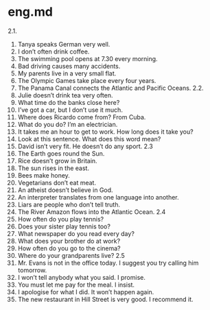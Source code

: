 # eng.md
2.1. 
1. Tanya speaks German very well.
2. I don’t often drink coffee.
3. The swimming pool opens at 7.30 every morning.
4. Bad driving causes many accidents.
5. My parents live in a very small flat.
6. The Olympic Games take place every four years.
7. The Panama Canal connects the Atlantic and Pacific Oceans.
2.2.
1. Julie doesn’t drink tea very often.
2. What time do the banks close here?
3. I’ve got a car, but I don’t use it much.
4. Where does Ricardo come from? From Cuba.
5. What do you do? I’m an electrician.
6. It takes me an hour to get to work. How long does it take you?
7. Look at this sentence. What does this word mean?
8. David isn’t very fit. He doesn’t do any sport.
2.3
1. The Earth goes round the Sun.
2. Rice doesn’t grow in Britain.
3. The sun rises in the east.
4. Bees make honey.
5. Vegetarians don’t eat meat.
6. An atheist doesn’t believe in God.
7. An interpreter translates from one language into another.
8. Liars are people who don’t tell truth.
9. The River Amazon flows into the Atlantic Ocean.
2.4
1. How often do you play tennis?
2. Does your sister play tennis too?
3. What newspaper do you read every day?
4.  What does your brother do at work?
5. How often do you go to the cinema?
6. Where do your grandparents live?
2.5
1. Mr. Evans is not in the office today. I suggest you try calling him tomorrow.
2. I won’t tell anybody what you said. I promise.
3. You must let me pay for the meal. I insist.
4. I apologise for what I did. It won’t happen again.
5. The new restaurant in Hill Street is very good. I recommend it.
